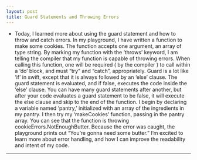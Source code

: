 ```yaml
---
layout: post
title: Guard Statements and Throwing Errors
---
```


* Today, I learned more about using the guard statement and how to throw and catch errors. In my playground, I have written a function to make some cookies. The function accepts one argument, an array of type string. By marking my function with the ‘throws’ keyword, I am telling the compiler that my function is capable of throwing errors. When calling this function, one will be required ( by the compiler ) to call within a ‘do’ block, and must “try” and “catch”, appropriately. 
Guard is a lot like ‘if’ in swift, except that it is always followed by an ‘else’ clause. The guard statement is evaluated, and if false, executes the code inside the ‘else’ clause. You can have many guard statements after another, but after your code evaluates a guard statement to be false, it will execute the else clause and skip to the end of the function. 
I begin by declaring a variable named ‘pantry,’ initialized with an array of the ingredients in my pantry. I then try my ‘makeCookies’ function, passing in the pantry array. You can see that the function is throwing cookieErrors.NotEnoughButter. Because the error was caught, the playground prints out “You’re gonna need some butter.”
I’m excited to learn more about error handling, and how I can improve the readability and intent of my code.
-----

